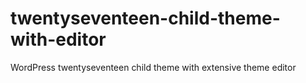 # twentyseventeen-child-theme-with-editor
WordPress twentyseventeen child theme with extensive theme editor
